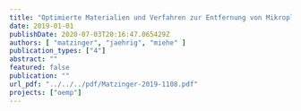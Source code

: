 ```yaml
---
title: "Optimierte Materialien und Verfahren zur Entfernung von Mikroplastik aus dem Wasserkreislauf - Schlussbericht Verbundprojekt OEMP (Teilprojekt Kompetenzzentrum Wasser Berlin gGmbH)"
date: 2019-01-01
publishDate: 2020-07-03T20:16:47.065429Z
authors: [ "matzinger", "jaehrig", "miehe" ]
publication_types: ["4"]
abstract: ""
featured: false
publication: ""
url_pdf: "../../../pdf/Matzinger-2019-1108.pdf"
projects: ["oemp"]
---
```


